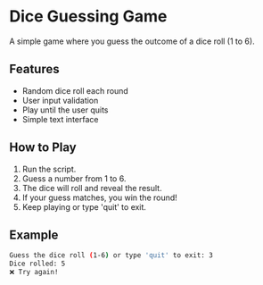 # Dice Guessing Game

A simple game where you guess the outcome of a dice roll (1 to 6).

## Features

* Random dice roll each round
* User input validation
* Play until the user quits
* Simple text interface

## How to Play

1. Run the script.
2. Guess a number from 1 to 6.
3. The dice will roll and reveal the result.
4. If your guess matches, you win the round!
5. Keep playing or type 'quit' to exit.

## Example
```bash
Guess the dice roll (1-6) or type 'quit' to exit: 3
Dice rolled: 5
❌ Try again!
```
